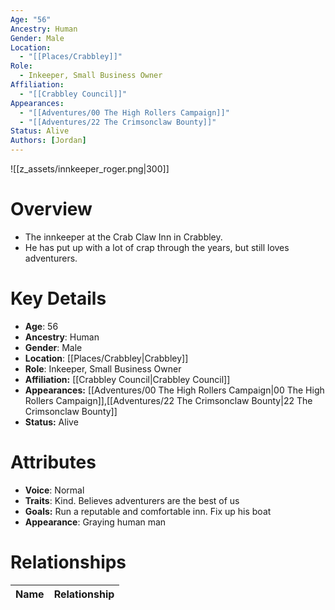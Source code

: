 ```yaml
---
Age: "56"
Ancestry: Human
Gender: Male
Location:
  - "[[Places/Crabbley]]"
Role:
  - Inkeeper, Small Business Owner
Affiliation:
  - "[[Crabbley Council]]"
Appearances:
  - "[[Adventures/00 The High Rollers Campaign]]"
  - "[[Adventures/22 The Crimsonclaw Bounty]]"
Status: Alive
Authors: [Jordan]
---
```

![[z_assets/innkeeper_roger.png|300]]

# Overview
- The innkeeper at the Crab Claw Inn in Crabbley. 
- He has put up with a lot of crap through the years, but still loves adventurers.

# Key Details
- **Age**: 56
- **Ancestry**: Human
- **Gender**: Male
- **Location**: [[Places/Crabbley\|Crabbley]]
- **Role**: Inkeeper, Small Business Owner
- **Affiliation:** [[Crabbley Council\|Crabbley Council]]
- **Appearances:** [[Adventures/00 The High Rollers Campaign\|00 The High Rollers Campaign]],[[Adventures/22 The Crimsonclaw Bounty\|22 The Crimsonclaw Bounty]]
- **Status:** Alive

# Attributes
- **Voice**: Normal
- **Traits**: Kind. Believes adventurers are the best of us
- **Goals:** Run a reputable and comfortable inn. Fix up his boat
- **Appearance**: Graying human man

# Relationships

| Name  | Relationship |
| ----- | ------------ |
